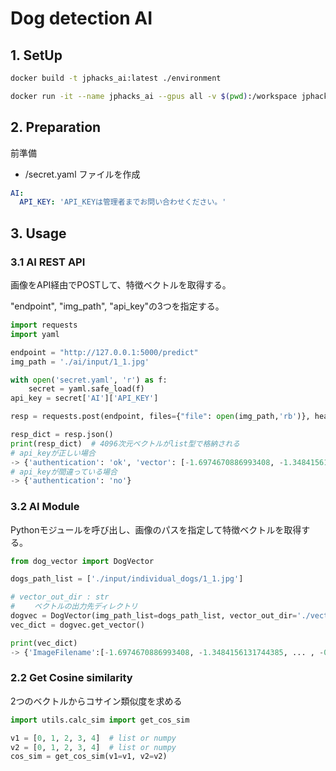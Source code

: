 # Dog detection AI
## 1. SetUp
```bash
docker build -t jphacks_ai:latest ./environment
```
```bash
docker run -it --name jphacks_ai --gpus all -v $(pwd):/workspace jphacks_ai:latest /bin/bash
```
## 2. Preparation
前準備
- /secret.yaml ファイルを作成
```Yaml
AI:
  API_KEY: 'API_KEYは管理者までお問い合わせください。'
```

## 3. Usage
### 3.1 AI REST API
画像をAPI経由でPOSTして、特徴ベクトルを取得する。

"endpoint", "img_path", "api_key"の3つを指定する。
```Python
import requests
import yaml

endpoint = "http://127.0.0.1:5000/predict"
img_path = './ai/input/1_1.jpg'

with open('secret.yaml', 'r') as f:
    secret = yaml.safe_load(f)
api_key = secret['AI']['API_KEY']

resp = requests.post(endpoint, files={"file": open(img_path,'rb')}, headers={'api_key':api_key})

resp_dict = resp.json()
print(resp_dict)  # 4096次元ベクトルがlist型で格納される
# api_keyが正しい場合
-> {'authentication': 'ok', 'vector': [-1.6974670886993408, -1.3484156131744385, ... , -0.9846966862678528]}
# api_keyが間違っている場合
-> {'authentication': 'no'}
```
### 3.2 AI Module
Pythonモジュールを呼び出し、画像のパスを指定して特徴ベクトルを取得する。
```Python
from dog_vector import DogVector

dogs_path_list = ['./input/individual_dogs/1_1.jpg']

# vector_out_dir : str
# 　　ベクトルの出力先ディレクトリ
dogvec = DogVector(img_path_list=dogs_path_list, vector_out_dir='./vectors')
vec_dict = dogvec.get_vector()

print(vec_dict)
-> {'ImageFilename':[-1.6974670886993408, -1.3484156131744385, ... , -0.9846966862678528]}  
```
### 2.2 Get Cosine similarity
2つのベクトルからコサイン類似度を求める
```Python
import utils.calc_sim import get_cos_sim

v1 = [0, 1, 2, 3, 4]  # list or numpy
v2 = [0, 1, 2, 3, 4]  # list or numpy
cos_sim = get_cos_sim(v1=v1, v2=v2)
```

